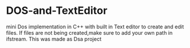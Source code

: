 # DOS-and-TextEditor
mini Dos implementation in C++ with built in Text editor to create and edit files.
If files are not being created,make sure to add your own path in ifstream.
This was made as Dsa project
